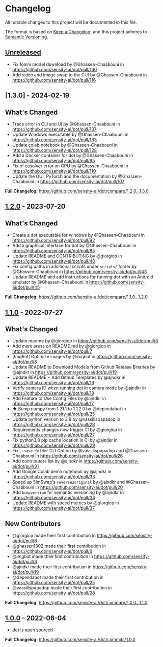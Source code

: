 # Changelog

All notable changes to this project will be documented in this file.

The format is based on [Keep a Changelog](https://keepachangelog.com/en/1.0.0/),
and this project adheres to [Semantic Versioning](https://semver.org/spec/v2.0.0.html).

## [Unreleased]

* Fix fomm model download by @Ghassen-Chaabouni in https://github.com/sensity-ai/dot/pull/160
* Add video and image swap to the GUI by @Ghassen-Chaabouni in https://github.com/sensity-ai/dot/pull/116

## [1.3.0] - 2024-02-19

## What's Changed
* Trace error in CLI and UI by @Ghassen-Chaabouni in https://github.com/sensity-ai/dot/pull/137
* Update Windows executable by @Ghassen-Chaabouni in https://github.com/sensity-ai/dot/pull/133
* Update colab notebook by @Ghassen-Chaabouni in https://github.com/sensity-ai/dot/pull/128
* Add a Docker container for dot by @Ghassen-Chaabouni in https://github.com/sensity-ai/dot/pull/95
* Fix of cusolver error on GPU by @Ghassen-Chaabouni in https://github.com/sensity-ai/dot/pull/110
* Update the GUI, PyTorch and the documentation by @Ghassen-Chaabouni in https://github.com/sensity-ai/dot/pull/107

**Full Changelog**: https://github.com/sensity-ai/dot/compare/1.2.0...1.3.0

## [1.2.0] - 2023-07-20

## What's Changed
* Create a dot executable for windows by @Ghassen-Chaabouni in https://github.com/sensity-ai/dot/pull/92
* Add a graphical interface for dot by @Ghassen-Chaabouni in https://github.com/sensity-ai/dot/pull/85
* Update README and CONTRIBUTING by @giorgiop in https://github.com/sensity-ai/dot/pull/40
* Fix config paths in additional scripts under `scripts/` folder by @Ghassen-Chaabouni in https://github.com/sensity-ai/dot/pull/43
* Update README and add instructions for running dot with an Android emulator by @Ghassen-Chaabouni in https://github.com/sensity-ai/dot/pull/45

**Full Changelog**: https://github.com/sensity-ai/dot/compare/1.1.0...1.2.0

## [1.1.0] - 2022-07-27

## What's Changed
* Update readme by @giorgiop in https://github.com/sensity-ai/dot/pull/6
* Add more press on README.md by @giorgiop in https://github.com/sensity-ai/dot/pull/7
* [ImgBot] Optimize images by @imgbot in https://github.com/sensity-ai/dot/pull/8
* Update README to Download Models from Github Release Binaries by @ajndkr in https://github.com/sensity-ai/dot/pull/19
* Update README + Add Github Templates by @ajndkr in https://github.com/sensity-ai/dot/pull/16
* Verify camera ID when running dot in camera mode by @ajndkr in https://github.com/sensity-ai/dot/pull/18
* Add Feature to Use Config Files by @ajndkr in https://github.com/sensity-ai/dot/pull/17
* ⬆️ Bump numpy from 1.21.1 to 1.22.0 by @dependabot in https://github.com/sensity-ai/dot/pull/25
* Update python version to 3.8 by @vassilispapadop in https://github.com/sensity-ai/dot/pull/28
* Requirements changes now trigger CI by @giorgiop in https://github.com/sensity-ai/dot/pull/27
* Fix python3.8 pip cache location in CI by @ajndkr in https://github.com/sensity-ai/dot/pull/29
* Fix `--save_folder` CLI Option by @vassilispapadop and @Ghassen-Chaabouni in https://github.com/sensity-ai/dot/pull/26
* Add contributors list by @ajndkr in https://github.com/sensity-ai/dot/pull/31
* Add Google Colab demo notebook by @ajndkr in https://github.com/sensity-ai/dot/pull/33
* Speed up SimSwap's `reverse2original` by @ajndkr and @Ghassen-Chaabouni in https://github.com/sensity-ai/dot/pull/20
* Add `bumpversion` for semantic versioning by @ajndkr in https://github.com/sensity-ai/dot/pull/34
* Update README with speed metrics by @giorgiop in https://github.com/sensity-ai/dot/pull/37

## New Contributors
* @giorgiop made their first contribution in https://github.com/sensity-ai/dot/pull/6
* @ghassen1302 made their first contribution in https://github.com/sensity-ai/dot/pull/6
* @imgbot made their first contribution in https://github.com/sensity-ai/dot/pull/8
* @ajndkr made their first contribution in https://github.com/sensity-ai/dot/pull/19
* @dependabot made their first contribution in https://github.com/sensity-ai/dot/pull/25
* @vassilispapadop made their first contribution in https://github.com/sensity-ai/dot/pull/28

**Full Changelog**: https://github.com/sensity-ai/dot/compare/1.0.0...1.1.0

## [1.0.0] - 2022-06-04

* dot is open sourced

**Full Changelog**: https://github.com/sensity-ai/dot/commits/1.0.0

[Unreleased]: https://github.com/sensity-ai/dot/compare/1.2.0...HEAD
[1.2.0]: https://github.com/sensity-ai/dot/compare/1.1.0...1.2.0
[1.1.0]: https://github.com/sensity-ai/dot/compare/1.0.0...1.1.0
[1.0.0]: https://github.com/sensity-ai/dot/releases/tag/1.0.0
